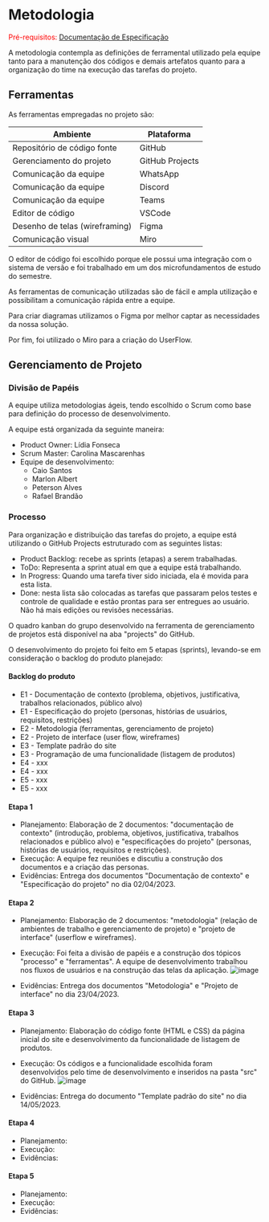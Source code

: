 
# Metodologia

<span style="color:red">Pré-requisitos: <a href="2-Especificação do Projeto.md"> Documentação de Especificação</a></span>

A metodologia contempla as definições de ferramental utilizado pela equipe tanto para a manutenção dos códigos e demais artefatos quanto para a organização do time na execução das tarefas do projeto.

## Ferramentas

As ferramentas empregadas no projeto são:

|Ambiente|Plataforma|
|---|---|
|Repositório de código fonte|GitHub|
|Gerenciamento do projeto|GitHub Projects|
|Comunicação da equipe|WhatsApp|
|Comunicação da equipe|Discord|
|Comunicação da equipe|Teams|
|Editor de código|VSCode|
|Desenho de telas (wireframing)|Figma|
|Comunicação visual|Miro|


O editor de código foi escolhido porque ele possui uma integração com o sistema de versão e foi trabalhado em um dos microfundamentos de estudo do semestre.

As ferramentas de comunicação utilizadas são de fácil e ampla utilização e possibilitam a comunicação rápida entre a equipe. 

Para criar diagramas utilizamos o Figma por melhor captar as necessidades da nossa solução.

Por fim, foi utilizado o Miro para a criação do UserFlow.





## Gerenciamento de Projeto

### Divisão de Papéis

A equipe utiliza metodologias ágeis, tendo escolhido o Scrum como base para definição do processo de desenvolvimento.

A equipe está organizada da seguinte maneira:
- Product Owner: Lídia Fonseca
- Scrum Master: Carolina Mascarenhas
- Equipe de desenvolvimento:
  - Caio Santos
  - Marlon Albert
  - Peterson Alves
  - Rafael Brandão


### Processo

Para organização e distribuição das tarefas do projeto, a equipe está utilizando o GitHub Projects estruturado com as seguintes listas:

- Product Backlog: recebe as sprints (etapas) a serem trabalhadas.
-	ToDo: Representa a sprint atual em que a equipe está trabalhando.
-	In Progress: Quando uma tarefa tiver sido iniciada, ela é movida para esta lista.
-	Done: nesta lista são colocadas as tarefas que passaram pelos testes e controle de qualidade e estão prontas para ser entregues ao usuário. Não há mais edições ou revisões necessárias.

O quadro kanban do grupo desenvolvido na ferramenta de gerenciamento de projetos está disponível na aba "projects" do GitHub.

O desenvolvimento do projeto foi feito em 5 etapas (sprints), levando-se em consideração o backlog do produto planejado:

#### Backlog do produto
- E1 - Documentação de contexto (problema, objetivos, justificativa, trabalhos relacionados, público alvo)
- E1 - Especificação do projeto (personas, histórias de usuários, requisitos, restrições)
- E2 - Metodologia (ferramentas, gerenciamento de projeto)
- E2 - Projeto de interface (user flow, wireframes)
- E3 - Template padrão do site
- E3 - Programação de uma funcionalidade (listagem de produtos)
- E4 - xxx
- E4 - xxx
- E5 - xxx
- E5 - xxx

#### Etapa 1
- Planejamento: Elaboração de 2 documentos: "documentação de contexto" (introdução, problema, objetivos, justificativa, trabalhos relacionados e público alvo) e "especificações do projeto" (personas, histórias de usuários, requisitos e restrições).
- Execução: A equipe fez reuniões e discutiu a construção dos documentos e a criação das personas.
- Evidências: Entrega dos documentos "Documentação de contexto" e "Especificação do projeto" no dia 02/04/2023.

#### Etapa 2
- Planejamento: Elaboração de 2 documentos: "metodologia" (relação de ambientes de trabalho e gerenciamento de projeto) e "projeto de interface" (userflow e wireframes).
- Execução: Foi feita a divisão de papéis e a construção dos tópicos "processo" e "ferramentas". A equipe de desenvolvimento trabalhou nos fluxos de usuários e na construção das telas da aplicação.
![image](https://user-images.githubusercontent.com/125296093/231443809-39bfff85-8ce9-4f51-b478-3c06c62cbfb8.png)

- Evidências: Entrega dos documentos "Metodologia" e "Projeto de interface" no dia 23/04/2023.

#### Etapa 3
- Planejamento: Elaboração do código fonte (HTML e CSS) da página inicial do site e desenvolvimento da funcionalidade de listagem de produtos.
- Execução: Os códigos e a funcionalidade escolhida foram desenvolvidos pelo time de desenvolvimento e inseridos na pasta "src" do GitHub.
![image](https://github.com/ICEI-PUC-Minas-PMV-ADS/pmv-ads-2023-1-e1-proj-web-t06-projeto-brechapp/assets/125296093/aabd9eb6-545e-486d-89d8-acb07c2b5533)

- Evidências: Entrega do documento "Template padrão do site" no dia 14/05/2023.

#### Etapa 4
- Planejamento:
- Execução:
- Evidências:

#### Etapa 5
- Planejamento:
- Execução:
- Evidências:





